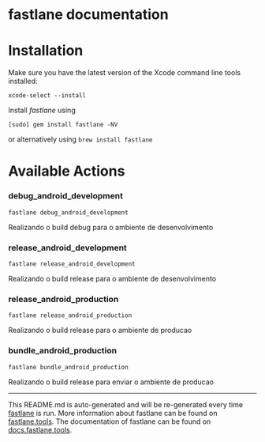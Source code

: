 fastlane documentation
================
# Installation

Make sure you have the latest version of the Xcode command line tools installed:

```
xcode-select --install
```

Install _fastlane_ using
```
[sudo] gem install fastlane -NV
```
or alternatively using `brew install fastlane`

# Available Actions
### debug_android_development
```
fastlane debug_android_development
```
Realizando o build debug para o ambiente de desenvolvimento
### release_android_development
```
fastlane release_android_development
```
Realizando o build release para o ambiente de desenvolvimento
### release_android_production
```
fastlane release_android_production
```
Realizando o build release para o ambiente de producao
### bundle_android_production
```
fastlane bundle_android_production
```
Realizando o build release para enviar o ambiente de producao

----

This README.md is auto-generated and will be re-generated every time [fastlane](https://fastlane.tools) is run.
More information about fastlane can be found on [fastlane.tools](https://fastlane.tools).
The documentation of fastlane can be found on [docs.fastlane.tools](https://docs.fastlane.tools).
